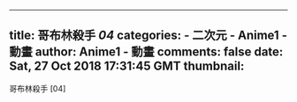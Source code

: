 
---
title: 哥布林殺手 _04_
categories: 
    - 二次元
    - Anime1 - 動畫
author: Anime1 - 動畫
comments: false
date: Sat, 27 Oct 2018 17:31:45 GMT
thumbnail: 
---

<div>   
哥布林殺手 [04]  
</div>
            